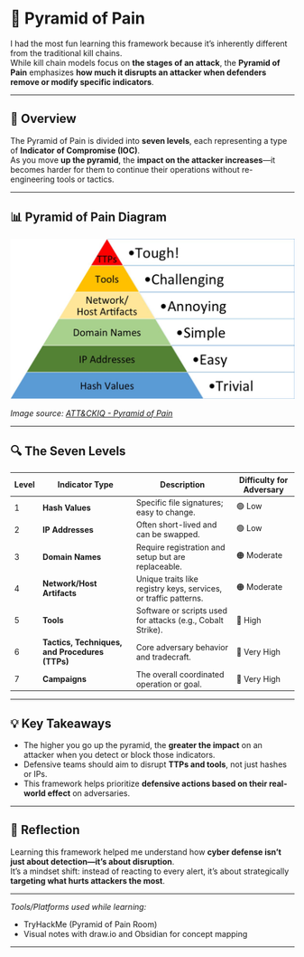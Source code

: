 # 🧱 Pyramid of Pain

I had the most fun learning this framework because it’s inherently different from the traditional kill chains.  
While kill chain models focus on **the stages of an attack**, the **Pyramid of Pain** emphasizes **how much it disrupts an attacker when defenders remove or modify specific indicators**.

---

## 🧩 Overview

The Pyramid of Pain is divided into **seven levels**, each representing a type of **Indicator of Compromise (IOC)**.  
As you move **up the pyramid**, the **impact on the attacker increases**—it becomes harder for them to continue their operations without re-engineering tools or tactics.

---

## 📊 Pyramid of Pain Diagram

![Pyramid of Pain Diagram](./screenshots/blog-pyramid-pain-01.jpg)

*Image source: [ATT&CKIQ - Pyramid of Pain](https://www.attackiq.com/glossary/pyramid-of-pain-2/)*

---

## 🔍 The Seven Levels

| Level | Indicator Type | Description | Difficulty for Adversary |
|-------|----------------|--------------|---------------------------|
| 1 | **Hash Values** | Specific file signatures; easy to change. | 🟢 Low |
| 2 | **IP Addresses** | Often short-lived and can be swapped. | 🟢 Low |
| 3 | **Domain Names** | Require registration and setup but are replaceable. | 🟠 Moderate |
| 4 | **Network/Host Artifacts** | Unique traits like registry keys, services, or traffic patterns. | 🟠 Moderate |
| 5 | **Tools** | Software or scripts used for attacks (e.g., Cobalt Strike). | 🔴 High |
| 6 | **Tactics, Techniques, and Procedures (TTPs)** | Core adversary behavior and tradecraft. | 🔴 Very High |
| 7 | **Campaigns** | The overall coordinated operation or goal. | 🔴 Very High |

---

## 💡 Key Takeaways

- The higher you go up the pyramid, the **greater the impact** on an attacker when you detect or block those indicators.  
- Defensive teams should aim to disrupt **TTPs and tools**, not just hashes or IPs.  
- This framework helps prioritize **defensive actions based on their real-world effect** on adversaries.

---

## 🧠 Reflection

Learning this framework helped me understand how **cyber defense isn’t just about detection—it’s about disruption**.  
It’s a mindset shift: instead of reacting to every alert, it’s about strategically **targeting what hurts attackers the most**.

---

*Tools/Platforms used while learning:*  
- TryHackMe (Pyramid of Pain Room)  
- Visual notes with draw.io and Obsidian for concept mapping  

---
